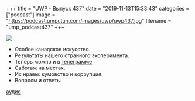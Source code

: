 +++
title = "UWP - Выпуск 437"
date = "2019-11-13T15:33:43"
categories = ["podcast"]
image = "https://podcast.umputun.com/images/uwp/uwp437.jpg"
filename = "ump_podcast437"
+++

![](https://podcast.umputun.com/images/uwp/uwp437.jpg)

- Особое канадское искусство. 
- Результаты нашего странного эксперимента.
- Теперь можно и в [телеграмме](https://t.me/uwp_podcast)
- Саботаж на местах.
- Их нравы: кумовство и коррупция.
- Вопросы и ответы

[аудио](https://podcast.umputun.com/media/ump_podcast437.mp3)
<audio src="https://podcast.umputun.com/media/ump_podcast437.mp3" preload="none"></audio>
